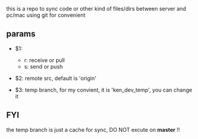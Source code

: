 this is a repo to sync code or other kind of files/dirs between server and pc/mac using git for convenient

## params
- $1:
   + r: receive or pull
   + s: send or push 


- $2: remote src, default is 'origin'

- $3: temp branch, for my convient, it is 'ken_dev_temp', you can change it

## FYI

the temp branch is just a cache for sync, DO NOT excute on **master** !!



